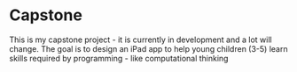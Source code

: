 Capstone
========

This is my capstone project - it is currently in development and a lot will change. The goal is to design an iPad app to help young children (3-5) learn skills required by programming - like computational thinking